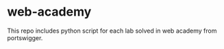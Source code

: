 # web-academy
This repo includes python script for each lab solved in web academy from portswigger.

